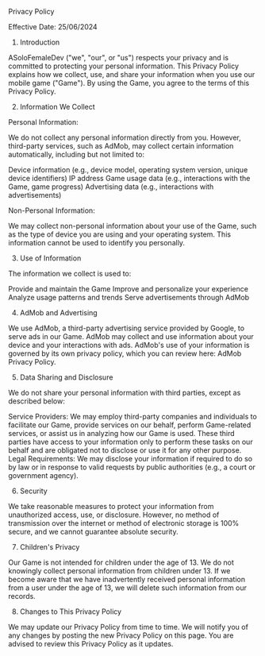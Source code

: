 Privacy Policy

Effective Date: 25/06/2024

1. Introduction

ASoloFemaleDev ("we", "our", or "us") respects your privacy and is committed to protecting your personal information. This Privacy Policy explains how we collect, use, and share your information when you use our mobile game ("Game"). By using the Game, you agree to the terms of this Privacy Policy.

2. Information We Collect

Personal Information:

We do not collect any personal information directly from you. However, third-party services, such as AdMob, may collect certain information automatically, including but not limited to:

Device information (e.g., device model, operating system version, unique device identifiers)
IP address
Game usage data (e.g., interactions with the Game, game progress)
Advertising data (e.g., interactions with advertisements)

Non-Personal Information:

We may collect non-personal information about your use of the Game, such as the type of device you are using and your operating system. This information cannot be used to identify you personally.

3. Use of Information

The information we collect is used to:

Provide and maintain the Game
Improve and personalize your experience
Analyze usage patterns and trends
Serve advertisements through AdMob

4. AdMob and Advertising

We use AdMob, a third-party advertising service provided by Google, to serve ads in our Game. AdMob may collect and use information about your device and your interactions with ads. AdMob's use of your information is governed by its own privacy policy, which you can review here: AdMob Privacy Policy.

5. Data Sharing and Disclosure

We do not share your personal information with third parties, except as described below:

Service Providers: We may employ third-party companies and individuals to facilitate our Game, provide services on our behalf, perform Game-related services, or assist us in analyzing how our Game is used. These third parties have access to your information only to perform these tasks on our behalf and are obligated not to disclose or use it for any other purpose.
Legal Requirements: We may disclose your information if required to do so by law or in response to valid requests by public authorities (e.g., a court or government agency).

6. Security

We take reasonable measures to protect your information from unauthorized access, use, or disclosure. However, no method of transmission over the internet or method of electronic storage is 100% secure, and we cannot guarantee absolute security.

7. Children's Privacy

Our Game is not intended for children under the age of 13. We do not knowingly collect personal information from children under 13. If we become aware that we have inadvertently received personal information from a user under the age of 13, we will delete such information from our records.

8. Changes to This Privacy Policy

We may update our Privacy Policy from time to time. We will notify you of any changes by posting the new Privacy Policy on this page. You are advised to review this Privacy Policy as it updates.

